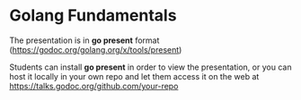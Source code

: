 # Golang Fundamentals

The presentation is in **go present** format (https://godoc.org/golang.org/x/tools/present)

Students can install **go present** in order to view the presentation, or you can host it locally in your own repo and let them access it on the web at https://talks.godoc.org/github.com/your-repo

